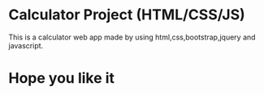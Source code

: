 # Calculator Project (HTML/CSS/JS)
This is a calculator web app made by using html,css,bootstrap,jquery and javascript.
# Hope you like it

